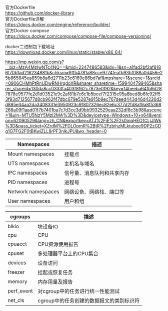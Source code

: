 官方Dockerfile  
https://github.com/docker-library  
官方Dockerfile详解  
https://docs.docker.com/engine/reference/builder/  
官方Docker compose  
https://docs.docker.com/compose/compose-file/compose-versioning/  

docker二进制包下载地址  
https://download.docker.com/linux/static/stable/x86_64/


https://mp.weixin.qq.com/s?__biz=MzA4MzIwNTc4NQ==&mid=2247486583&idx=1&sn=a1fad2bf2af8186f70b1ad216234881b&chksm=9ffb4781a88cce9774feafb93bf088a0d456e25b865845ea859b8a6d2711b23c6169e86bd7af&mpshare=1&scene=1&srcid=0906CHMhPtRnUDwRNHrqdoXR&sharer_sharetime=1599404799465&sharer_shareid=130da8cc0333fa403f8f62c7873e0f92&key=14beeba64fb9d287878e9577fe2d1d03521e9c2af81b7c6c1b5bcef7f2315e95a8bed8b6fc92ff53f93d7125677d8cb962f47dbc679e5287e915b9ec767deed443d46d4226d2d885e34aa2da3408331e3950923c9f807326ec82e6c377d2fd8af9a8f5368268a09f1aad01f7b7401ba7c7d3ce3d9bb9932529eaa232df8c3b98&ascene=1&uin=MTU5NzY5MzI2MA%3D%3D&devicetype=Windows+10+x64&version=62090529&lang=zh_CN&exportkey=ATJ%2FiE%2F2s0mqHEO1CLjJlWk%3D&pass_ticket=XZrdM%2FDLOpmR%2BtR%2FzbihzMLktubee9DP2zGDg1G7FG2F0tBKwiZLL8rPF3nlkJPU&wx_header=0

| Namespaces | 描述 |
|--------------|-------|
| Mount namespaces | 挂载点 
| UTS namespaces | 主机名与域名 
| IPC namespaces | 信号量、消息队列和共享内存 
| PID namespaces | 进程号 
| Network namespaces | 网络设备、网络栈、端口等 
| User namespaces | 用户和组 

| cgroups | 描述 |
|--------|---------|
| blkio | 块设备IO |
| cpu | CPU |
| cpuacct | CPU资源使用报告 |
| cpuset | 多处理器平台上的CPU集合 |
| devices | 设备访问 |
| freezer | 挂起或恢复任务 |
| memory | 内存用量及报告 |
| perf_event | 对cgroup中的任务进行统一性能测试 |
| net_cls | cgroup中的任务创建的数据报文的类别标识符 |
